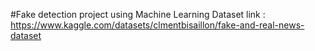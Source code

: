 #Fake detection project using Machine Learning
Dataset link : https://www.kaggle.com/datasets/clmentbisaillon/fake-and-real-news-dataset
